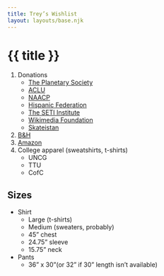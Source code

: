 ```yaml
---
title: Trey’s Wishlist
layout: layouts/base.njk
---
```


# {{ title }}

1. Donations
    - [The Planetary Society](https://planetary.org/donate)
    - [ACLU](https://www.aclu.org/)
    - [NAACP](http://www.naacp.org/)
    - [Hispanic Federation](https://hispanicfederation.org/unidos)
    - [The SETI Institute](https://seti.org/donate)
    - [Wikimedia Foundation](https://donate.wikimedia.org/)
    - [Skateistan](https://www.skateistan.org/donate/)
2. [B&H](https://www.bhphotovideo.com/find/wishlist.jsp#/863AEFE068/)
3. [Amazon](http://a.co/5le1mRp)
4. College apparel (sweatshirts, t-shirts)
    - UNCG
    - TTU
    - CofC

## Sizes

- Shirt
    - Large (t-shirts)
    - Medium (sweaters, probably)
    - 45” chest
    - 24.75” sleeve
    - 15.75” neck
- Pants
    - 36” x 30”(or 32” if 30” length isn’t available)
